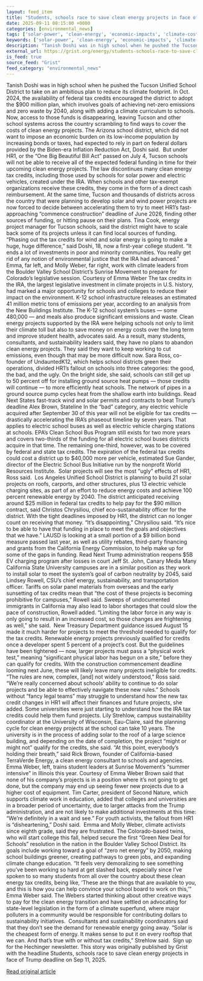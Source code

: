 ```yaml
---
layout: feed_item
title: "Students, schools race to save clean energy projects in face of Trump deadline"
date: 2025-09-11 08:15:00 +0000
categories: [environmental_news]
tags: ['solar-power', 'clean-energy', 'economic-impacts', 'climate-costs', 'wind-power', 'year-2024', 'public-health', 'renewable-energy', 'climate-health', 'usa']
keywords: ['solar-power', 'clean-energy', 'economic-impacts', 'climate-costs', 'students', 'race', 'wind-power', 'schools']
description: "Tanish Doshi was in high school when he pushed the Tucson Unified School District to take on an ambitious plan to reduce its climate footprint"
external_url: https://grist.org/energy/students-schools-race-to-save-clean-energy-projects-in-face-of-trump-deadline/
is_feed: true
source_feed: "Grist"
feed_category: "environmental_news"
---
```


Tanish Doshi was in high school when he pushed the Tucson Unified School District to take on an ambitious plan to reduce its climate footprint. In Oct. 2024, the availability of federal tax credits encouraged the district to adopt the $900 million plan, which involves goals of achieving net-zero emissions and zero waste by 2040, along with adding a climate curriculum to schools. Now, access to those funds is disappearing, leaving Tucson and other school systems across the country scrambling to find ways to cover the costs of clean energy projects. The Arizona school district, which did not want to impose an economic burden on its low-income population by increasing bonds or taxes, had expected to rely in part on federal dollars provided by the Biden-era Inflation Reduction Act, Doshi said.&nbsp; But under HR1, or the “One Big Beautiful Bill Act” passed on July 4, Tucson schools will not be able to receive all of the expected federal funding in time for their upcoming clean energy projects. The law discontinues many clean energy tax credits, including those used by schools for solar power and electric vehicles, created under the IRA. When schools and other tax-exempt organizations receive these credits, they come in the form of a direct cash reimbursement. At the same time, Tucson and thousands of districts across the country that were planning to develop solar and wind power projects are now forced to decide between accelerating them to try to meet HR1’s fast-approaching “commence construction” deadline of June 2026, finding other sources of funding, or hitting pause on their plans. Tina Cook, energy project manager for Tucson schools, said the district might have to scale back some of its projects unless it can find local sources of funding. “Phasing out the tax credits for wind and solar energy is going to make a huge, huge difference,” said Doshi, 18, now a first-year college student. “It ends a lot of investments in poor and minority communities. You really get rid of any notion of environmental justice that the IRA had advanced.” Emma, far left, and Molly Weber, far right, work with climate leaders from the Boulder Valley School District’s Sunrise Movement to prepare for Colorado’s legislative session. Courtesy of Emma Weber The tax credits in the IRA, the largest legislative investment in climate projects in U.S. history, had marked a major opportunity for schools and colleges to reduce their impact on the environment. K-12 school infrastructure releases an estimated 41 million metric tons of emissions per year, according to an analysis from the New Buildings Institute. The K-12 school system’s buses — some 480,000 — and meals also produce significant emissions and waste. Clean energy projects supported by the IRA were helping schools not only to limit their climate toll but also to save money on energy costs over the long term and improve student health, advocates said. As a result, many students, consultants, and sustainability leaders said, they have no plans to abandon clean energy projects. They said they want to keep working to cut emissions, even though that may be more difficult now. Sara Ross, co-founder of UndauntedK12, which helps school districts green their operations, divided HR1’s fallout on schools into three categories: the good, the bad, and the ugly. On the bright side, she said, schools can still get up to 50 percent off for installing ground source heat pumps — those credits will continue — to more efficiently heat schools. The network of pipes in a ground source pump cycles heat from the shallow earth into buildings. Read Next States fast-track wind and solar permits and contracts to beat Trump’s deadline Alex Brown, Stateline In the “bad” category, any electric vehicle acquired after September 30 of this year will not be eligible for tax credits — drastically accelerating the IRA’s phaseout timeline by seven years. That applies to electric school buses as well as electric vehicle charging stations at schools. EPA’s Clean School Bus Program still exists for two more years and covers two-thirds of the funding for all electric school buses districts acquire in that time. The remaining one-third, however, was to be covered by federal and state tax credits. The expiration of the federal tax credits could cost a district up to $40,000 more per vehicle, estimated Sue Gander, director of the Electric School Bus Initiative run by the nonprofit World Resources Institute.&nbsp; Solar projects will see the most “ugly” effects of HR1, Ross said.&nbsp; Los Angeles Unified School District is planning to build 21 solar projects on roofs, carports, and other structures, plus 13 electric vehicle charging sites, as part of an effort to reduce energy costs and achieve 100 percent renewable energy by 2040. The district anticipated receiving around $25 million in federal tax credits to help pay for the $90 million contract, said Christos Chrysiliou, chief eco-sustainability officer for the district. With the tight deadlines imposed by HR1, the district can no longer count on receiving that money. “It’s disappointing,” Chrysiliou said. “It’s nice to be able to have that funding in place to meet the goals and objectives that we have.” LAUSD is looking at a small portion of a $9 billion bond measure passed last year, as well as utility rebates, third-party financing and grants from the California Energy Commission, to help make up for some of the gaps in funding. Read Next Trump administration reopens $5B EV charging program after losses in court Jeff St. John, Canary Media Many California State University campuses are in a similar position as they work to install solar to meet the system’s goal of carbon neutrality by 2045, said Lindsey Rowell, CSU’s chief energy, sustainability, and transportation officer. Tariffs on solar panel materials from overseas and the early sunsetting of tax credits mean that “the cost of these projects is becoming prohibitive for campuses,” Rowell said. Sweeps of undocumented immigrants in California may also lead to labor shortages that could slow the pace of construction, Rowell added. “Limiting the labor force in any way is only going to result in an increased cost, so those changes are frightening as well,” she said.&nbsp; New Treasury Department guidance issued August 15 made it much harder for projects to meet the threshold needed to qualify for the tax credits. Renewable energy projects previously qualified for credits once a developer spent 5 percent of a project’s cost. But the guidelines have been tightened — now, larger projects must pass a “physical work test,” meaning “significant physical labor has begun on a site,” before they can qualify for credits. With the construction commencement deadline looming next June, these will likely leave many projects ineligible for credits. “The rules are new, complex, [and] not widely understood,” Ross said. “We’re really concerned about schools’ ability to continue to do solar projects and be able to effectively navigate these new rules.” Schools without “fancy legal teams” may struggle to understand how the new tax credit changes in HR1 will affect their finances and future projects, she added. Some universities were just starting to understand how the IRA tax credits could help them fund projects. Lily Strehlow, campus sustainability coordinator at the University of Wisconsin, Eau-Claire, said the planning cycle for clean energy projects at the school can take 10 years. The university is in the process of adding solar to the roof of a large science building, and depending on the date of completion, the project “might or might not” qualify for the credits, she said. “At this point, everybody’s holding their breath,” said Rick Brown, founder of California-based TerraVerde Energy, a clean energy consultant to schools and agencies.&nbsp; Emma Weber, left, trains student leaders at Sunrise Movement’s “summer intensive” in Illinois this year. Courtesy of Emma Weber Brown said that none of his company’s projects is in a position where it&#8217;s not going to get done, but the company may end up seeing fewer new projects due to a higher cost of equipment. Tim Carter, president of Second Nature, which supports climate work in education, added that colleges and universities are in a broader period of uncertainty, due to larger attacks from the Trump administration, and are not likely to make additional investments at this time: “We’re definitely in a wait and see.” For youth activists, the fallout from HR1 is “disheartening,” Doshi said.&nbsp; Emma and Molly Weber, climate activists since eighth grade, said they are frustrated. The Colorado-based twins, who will start college this fall, helped secure the first “Green New Deal for Schools” resolution in the nation in the Boulder Valley School District. Its goals include working toward a goal of &#8220;zero net energy&#8221; by 2050, making school buildings greener, creating pathways to green jobs, and expanding climate change education. “It feels very demoralizing to see something you’ve been working so hard at get slashed back, especially since I’ve spoken to so many students from all over the country about these clean energy tax credits, being like, ‘These are the things that are available to you, and this is how you can help convince your school board to work on this,’” Emma Weber said. The Webers started thinking about other creative ways to pay for the clean energy transition and have settled on advocating for state-level legislation in the form of a climate superfund, where major polluters in a community would be responsible for contributing dollars to sustainability initiatives.&nbsp; Consultants and sustainability coordinators said that they don’t see the demand for renewable energy going away. “Solar is the cheapest form of energy. It makes sense to put it on every rooftop that we can. And that’s true with or without tax credits,” Strehlow said.&nbsp; Sign up for the Hechinger newsletter. This story was originally published by Grist with the headline Students, schools race to save clean energy projects in face of Trump deadline on Sep 11, 2025.

[Read original article](https://grist.org/energy/students-schools-race-to-save-clean-energy-projects-in-face-of-trump-deadline/)
